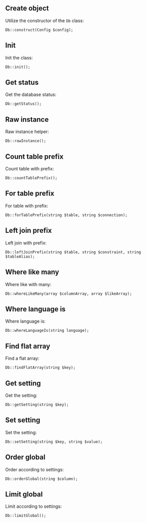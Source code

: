 Create object
-------------

Utilize the constructor of the `Db` class:

```
Db::construct(Config $config);
```


Init
----

Init the class:

```
Db::init();
```


Get status
----------

Get the database status:

```
Db::getStatus();
```


Raw instance
------------

Raw instance helper:

```
Db::rawInstance();
```


Count table prefix
------------------

Count table with prefix:

```
Db::countTablePrefix();
```


For table prefix
----------------

For table with prefix:

```
Db::forTablePrefix(string $table, string $connection);
```


Left join prefix
----------------

Left join with prefix:

```
Db::leftJoinPrefix(string $table, string $constraint, string $tableAlias);
```


Where like many
---------------

Where like with many:

```
Db::whereLikeMany(array $columnArray, array $likeArray);
```


Where language is
-----------------

Where language is:

```
Db::whereLanguageIs(string language);
```


Find flat array
---------------

Find a flat array:

```
Db::findFlatArray(string $key);
```


Get setting
-----------

Get the setting:

```
Db::getSetting(string $key);
```


Set setting
-----------

Set the setting:

```
Db::setSetting(string $key, string $value);
```


Order global
------------

Order according to settings:

```
Db::orderGlobal(string $column);
```


Limit global
------------

Limit according to settings:

```
Db::limitGlobal();
```